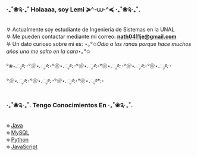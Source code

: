 ### ‧₊˚❀༉‧₊˚ Holaaaa, soy Lemi ≽^-⩊-^≼ ‧₊˚❀༉‧₊˚.

   𖤐 Actualmente soy estudiante de Ingeniería de Sistemas en la UNAL  
   𖤐 Me pueden contactar mediante mi correo: **nath0411je@gmail.com**  
   𖤐 Un dato curioso sobre mi es: ⋆｡°✩*Odio a las ranas porque hace muchos años una me salto en la cara*⋆｡°✩  

°❀⋆.ೃ࿔*:･°❀⋆.ೃ࿔*:･°❀⋆.ೃ࿔*:･°❀⋆.ೃ࿔*:･°❀⋆.ೃ࿔*:･°❀⋆.ೃ࿔*:･°❀⋆.ೃ࿔*:･°❀⋆.ೃ࿔*:･°❀⋆.ೃ࿔*:･°❀⋆.ೃ࿔*:･°❀⋆.ೃ࿔*:･

### ‧₊˚❀༉‧₊˚. Tengo Conocimientos En ‧₊˚❀༉‧₊˚.

   𖦹 [Java](https://www.java.com/)  
   𖦹 [MySQL](https://www.mysql.com/)  
   𖦹 [Python](https://www.python.org/)  
   𖦹 [JavaScript](https://developer.mozilla.org/es/docs/Web/JavaScript)  






